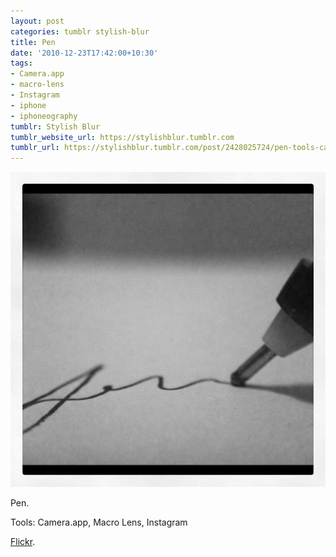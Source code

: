 ```yaml
---
layout: post
categories: tumblr stylish-blur
title: Pen
date: '2010-12-23T17:42:00+10:30'
tags:
- Camera.app
- macro-lens
- Instagram
- iphone
- iphoneography
tumblr: Stylish Blur
tumblr_website_url: https://stylishblur.tumblr.com
tumblr_url: https://stylishblur.tumblr.com/post/2428025724/pen-tools-cameraapp-macro-lens-instagram
---
```

 ![](/content/images/tumblr/stylish-blur/tumblr_ldvde1FD0X1qeku5yo1_640.jpg)  

Pen.

Tools: Camera.app, Macro Lens, Instagram

[Flickr](http://www.flickr.com/photos/jden/5285287081/in/set-72157625458274254/).

